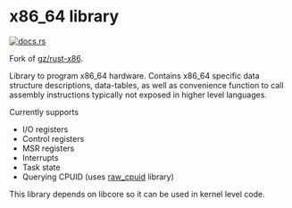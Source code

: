 # x86_64 library

[![docs.rs](https://img.shields.io/badge/docs.rs-documentation-green.svg)](https://docs.rs/x86_64)

Fork of [gz/rust-x86](https://github.com/gz/rust-x86).

Library to program x86_64 hardware. Contains x86_64 specific data structure descriptions, data-tables, as well as convenience function to call assembly instructions typically not exposed in higher level languages.

Currently supports
  * I/O registers
  * Control registers
  * MSR registers
  * Interrupts
  * Task state
  * Querying CPUID (uses [raw_cpuid](https://github.com/gz/rust-cpuid) library)

This library depends on libcore so it can be used in kernel level code.
